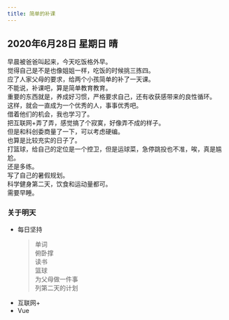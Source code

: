 ```yaml
---
title: 简单的补课
---
```

## 2020年6月28日 星期日 晴
早晨被爸爸叫起来，今天吃饭格外早。  
觉得自己是不是也像姐姐一样，吃饭的时候挑三拣四。  
应了人家父母的要求，给两个小孩简单的补了一天课。  
不能说，补课吧，算是简单教育教育。  
重要的东西就是，养成好习惯，严格要求自己，还有收获感带来的良性循环。  
这样，就会一直成为一个优秀的人，事事优秀吧。  
借着他们的机会，我也学习了。  
把互联网+弄了弄，感觉搞了个寂寞，好像弄不成的样子。  
但是和科创委商量了一下，可以考虑硬编。  
也算是比较充实的日子了。  
打篮球，给自己的定位是一个控卫，但是运球菜，急停跳投也不准，唉，真是尴尬。  
还是多练。  
写了自己的暑假规划。  
科学健身第二天，饮食和运动量都可。  
需要早睡。  
### 关于明天
* 每日坚持
	> 单词  
	> 俯卧撑  
	> 读书  
	> 篮球  
	> 为父母做一件事  
	> 列第二天的计划  
* 互联网+  
* Vue  